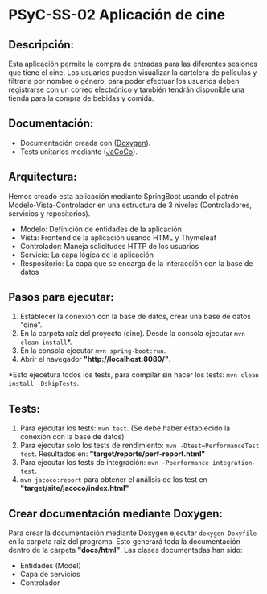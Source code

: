 # PSyC-SS-02 Aplicación de cine

## Descripción:
Esta aplicación permite la compra de entradas para las diferentes sesiones que tiene el cine. Los usuarios pueden visualizar la cartelera de películas y filtrarla por nombre o género, para poder efectuar los usuarios deben registrarse con un correo electrónico y también tendrán disponible una tienda para la compra de bebidas y comida.

## Documentación:
- Documentación creada con ([Doxygen](https://psyc24-25.github.io/PSyC-SS-02/)).
- Tests unitarios mediante ([JaCoCo](https://psyc24-25.github.io/PSyC-SS-02/jacoco)).

## Arquitectura:
Hemos creado esta aplicación mediante SpringBoot usando el patrón Modelo-Vista-Controlador en una estructura de 3 niveles (Controladores, servicios y repositorios).
- Modelo: Definición de entidades de la aplicación
- Vista: Frontend de la aplicación usando HTML y Thymeleaf
- Controlador: Maneja solicitudes HTTP de los usuarios
- Servicio: La capa lógica de la aplicación
- Respositorio: La capa que se encarga de la interacción con la base de datos

## Pasos para ejecutar:

  1. Establecer la conexión con la base de datos, crear una base de datos "cine".
  2. En la carpeta raíz del proyecto (cine). Desde la consola ejecutar `mvn clean install`*.
  3. En la consola ejecutar `mvn spring-boot:run`.
  4. Abrir el navegador **"http://localhost:8080/"**.

*Esto ejecetura todos los tests, para compilar sin hacer los tests: `mvn clean install -DskipTests`.

## Tests: 

 1. Para ejecutar los tests: `mvn test`. (Se debe haber establecido la conexión con la base de datos)
 2. Para ejecutar solo los tests de rendimiento: `mvn -Dtest=PerformanceTest test`. Resultados en: **"target/reports/perf-report.html"**
 3. Para ejecutar los tests de integración: `mvn -Pperformance integration-test`.
 4. `mvn jacoco:report` para obtener el análisis de los test en **"target/site/jacoco/index.html"**

## Crear documentación mediante Doxygen:
Para crear la documentación mediante Doxygen ejecutar `doxygen Doxyfile` en la carpeta raíz del programa. Esto generará toda la documentación dentro de la carpeta **"docs/html"**.
Las clases documentadas han sido:
* Entidades (Model)
* Capa de servicios
* Controlador
